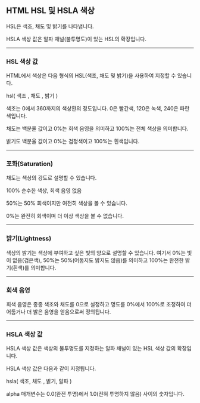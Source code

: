 ## HTML HSL 및 HSLA 색상

HSL은 색조, 채도 및 밝기를 나타냅니다.

HSLA 색상 값은 알파 채널(불투명도)이 있는 HSL의 확장입니다.

***
### HSL 색상 값
HTML에서 색상은 다음 형식의 HSL(색조, 채도 및 밝기)을 사용하여 지정할 수 있습니다.

hsl( 색조 , 채도 , 밝기 )

색조는 0에서 360까지의 색상환의 정도입니다. 0은 빨간색, 120은 녹색, 240은 파란색입니다.

채도는 백분율 값이고 0%는 회색 음영을 의미하고 100%는 전체 색상을 의미합니다.

밝기도 백분율 값이고 0%는 검정색이고 100%는 흰색입니다.

***
### 포화(Saturation)
채도는 색상의 강도로 설명할 수 있습니다.

100% 순수한 색상, 회색 음영 없음

50%는 50% 회색이지만 여전히 색상을 볼 수 있습니다.

0%는 완전히 회색이며 더 이상 색상을 볼 수 없습니다.

***
### 밝기(Lightness)
색상의 밝기는 색상에 부여하고 싶은 빛의 양으로 설명할 수 있습니다. 여기서 0%는 빛이 없음(검은색), 50%는 50%(어둡지도 밝지도 않음)를 의미하고 100%는 완전한 밝기(흰색)를 의미합니다.

***
### 회색 음영
회색 음영은 종종 색조와 채도를 0으로 설정하고 명도를 0%에서 100%로 조정하여 더 어둡거나 더 밝은 음영을 얻음으로써 정의됩니다.

***
### HSLA 색상 값
HSLA 색상 값은 색상의 불투명도를 지정하는 알파 채널이 있는 HSL 색상 값의 확장입니다.

HSLA 색상 값은 다음과 같이 지정됩니다.

hsla( 색조, 채도 , 밝기, 알파 )

alpha 매개변수는 0.0(완전 투명)에서 1.0(전혀 투명하지 않음) 사이의 숫자입니다.